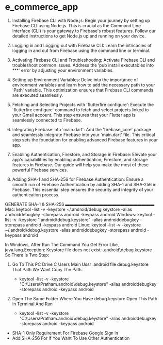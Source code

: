 # e_commerce_app

1. Installing Firebase CLI with Node.js:
   Begin your journey by setting up Firebase CLI using Node.js. This is crucial as the Command Line Interface (CLI) is your gateway to Firebase's robust features. Follow our detailed instructions to get Node.js up and running on your device.

2. Logging in and Logging out with Firebase CLI:
   Learn the intricacies of logging in and out from Firebase using the command line or terminal.

3. Activating Firebase CLI and Troubleshooting:
   Activate Firebase CLI and troubleshoot common issues. Address the 'pub install executables into ***' error by adjusting your environment variables.

4. Setting up Environment Variables:
   Delve into the importance of environment variables and learn how to add the necessary path to your 'Path' variable. This optimization ensures that Firebase CLI commands are executed seamlessly.

5. Fetching and Selecting Projects with 'flutterfire configure':
   Execute the 'flutterfire configure' command to fetch and select projects linked to your Gmail account. This step ensures that your Flutter app is seamlessly connected to Firebase.

6. Integrating Firebase into 'main.dart':
   Add the 'firebase_core' package and seamlessly integrate Firebase into your 'main.dart' file. This critical step sets the foundation for enabling advanced Firebase features in your app.

7. Enabling Authentication, Firestore, and Storage in Firebase:
   Elevate your app's capabilities by enabling authentication, Firestore, and storage features in Firebase. Our guide will help you make the most of these powerful Firebase services.

8. Adding SHA-1 and SHA-256 for Firebase Authentication:
   Ensure a smooth run of Firebase Authentication by adding SHA-1 and SHA-256 in Firebase. This essential step ensures the security and integrity of your authentication process.

GENERATE SHA-1 & SHA-256
▬▬▬▬▬▬▬▬▬▬▬▬▬▬▬▬▬▬▬▬▬
Mac: keytool -list -v -keystore ~/.android/debug.keystore -alias androiddebugkey -storepass android -keypass android
Windows: keytool -list -v -keystore "\.android\debug.keystore" -alias androiddebugkey -storepass android -keypass android
Linux: keytool -list -v -keystore ~/.android/debug.keystore -alias androiddebugkey -storepass android -keypass android

In Windows, 
    After Run The Command You Get Error Like, java.lang.Exception: Keystore file does not exist: \.android\debug.keystore 
So There Is Two Step:

1. Go To This PC Drive C Users Main Ussr .android file debug.keystore That Path We Want Copy The Path.
   - keytool -list -v -keystore "C:\Users\Pratham\.android\debug.keystore" -alias androiddebugkey -storepass android -keypass android
   
2. Open The Same Folder Where You Have debug.keystore Open This Path In Terminal And Run
   - keytool -list -v -keystore "C:\Users\Pratham\.android\debug.keystore" -alias androiddebugkey -storepass android -keypass android


- SHA-1 Only Requirement For Firebase Google Sign In
- Add SHA-256 For If You Want To Use Other Authentication